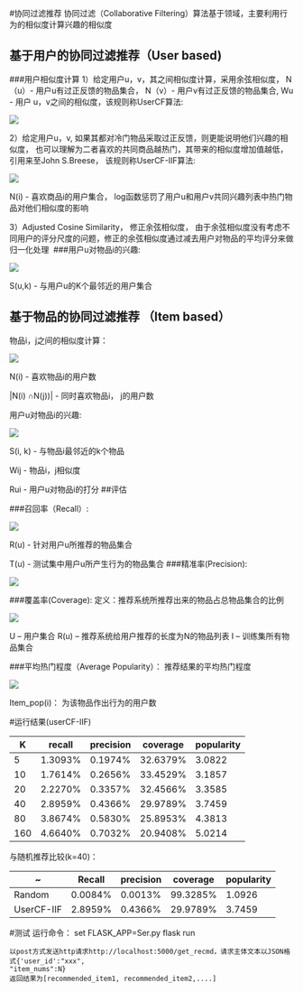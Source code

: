 
#协同过滤推荐
协同过滤（Collaborative Filtering）算法基于领域，主要利用行为的相似度计算兴趣的相似度
## 基于用户的协同过滤推荐（User based)

###用户相似度计算
1）给定用户u，v，其之间相似度计算，采用余弦相似度， 
N（u）- 用户u有过正反馈的物品集合， N（v）- 用户v有过正反馈的物品集合, Wu - 用户
u，v之间的相似度，该规则称UserCF算法:

![](https://raw.githubusercontent.com/Neoooou/Recommendation-System/master/img/ub_1.png)


2）给定用户u，v, 如果其都对冷门物品采取过正反馈，则更能说明他们兴趣的相似度，
也可以理解为二者喜欢的共同商品越热门，其带来的相似度增加值越低，引用来至John S.Breese，
该规则称UserCF-IIF算法:

![](https://raw.githubusercontent.com/Neoooou/Recommendation-System/master/img/ub_2.png)

N(i) - 喜欢商品i的用户集合，  log函数惩罚了用户u和用户v共同兴趣列表中热门物品对他们相似度的影响

3）Adjusted Cosine Similarity， 修正余弦相似度，
由于余弦相似度没有考虑不同用户的评分尺度的问题，修正的余弦相似度通过减去用户对物品的平均评分来做归一化处理
![]()
###用户u对物品i的兴趣:

![](https://raw.githubusercontent.com/Neoooou/Recommendation-System/master/img/ub_3.png)

S(u,k) - 与用户u的K个最邻近的用户集合
## 基于物品的协同过滤推荐 （Item based）

物品i，j之间的相似度计算：

![](https://raw.githubusercontent.com/Neoooou/Recommendation-System/master/img/ib_1.png)

N(i) - 喜欢物品i的用户数

|N(i)  ∩N(j))| - 同时喜欢物品i， j的用户数

用户u对物品i的兴趣:

![](https://raw.githubusercontent.com/Neoooou/Recommendation-System/master/img/ib_2.png)

S(i, k) - 与物品i最邻近的k个物品

Wij - 物品i，j相似度

Rui - 用户u对物品i的打分
##评估

###召回率（Recall）:

![](https://raw.githubusercontent.com/Neoooou/Recommendation-System/master/img/recall.png)

R(u) - 针对用户u所推荐的物品集合

T(u) - 测试集中用户u所产生行为的物品集合
###精准率(Precision):

![](https://raw.githubusercontent.com/Neoooou/Recommendation-System/master/img/precision.png)

###覆盖率(Coverage):
定义：推荐系统所推荐出来的物品占总物品集合的比例

![](https://raw.githubusercontent.com/Neoooou/Recommendation-System/master/img/coverage.png)

U – 用户集合
R(u) – 推荐系统给用户推荐的长度为N的物品列表
I – 训练集所有物品集合

###平均热门程度（Average Popularity）：
推荐结果的平均热门程度

![](https://raw.githubusercontent.com/Neoooou/Recommendation-System/master/img/popularity.png)

Item_pop(i)： 为该物品作出行为的用户数

#运行结果(userCF-IIF)

  K  |recall | precision | coverage | popularity
  ---|-------|-----------|----------|----------
  5  |1.3093%| 0.1974%   | 32.6379% | 3.0822
  10 |1.7614%|  0.2656%  | 33.4529% | 3.1857
  20 |2.2270%| 0.3357%   |  32.4566%| 3.3585
  40 |2.8959%| 0.4366%   |  29.9789%|  3.7459
  80 |3.8674%| 0.5830%   |  25.8953%|  4.3813
  160|4.6640%| 0.7032%   | 20.9408% |  5.0214
  
  与随机推荐比较(k=40)：
  
   ~ | Recall| precision |coverage|popularity
  ---|-------|-----------|--------|----------
  Random|0.0084%|0.0013%|99.3285%|1.0926
  UserCF-IIF|2.8959%|0.4366%|29.9789%|3.7459

#测试
    运行命令：
        set FLASK_APP=Ser.py
        flask run
    
    以post方式发送http请求http://localhost:5000/get_recmd，请求主体文本以JSON格式{'user_id':"xxx",
    "item_nums":N}
    返回结果为[recommended_item1, recommended_item2,....]

